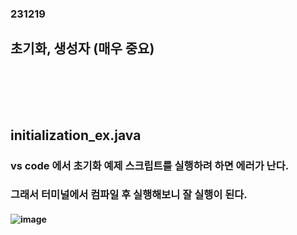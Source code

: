 ### 231219
## 초기화, 생성자 (매우 중요)
### <br/><br/><br/>

## initialization_ex.java
### vs code 에서 초기화 예제 스크립트를 실행하려 하면 에러가 난다. 
### 그래서 터미널에서 컴파일 후 실행해보니 잘 실행이 된다.
#### ![image](https://github.com/Shin-jongwhan/java/assets/62974484/eb8f8534-b833-49b5-b04b-a50ee21856ca)
### <br/>
